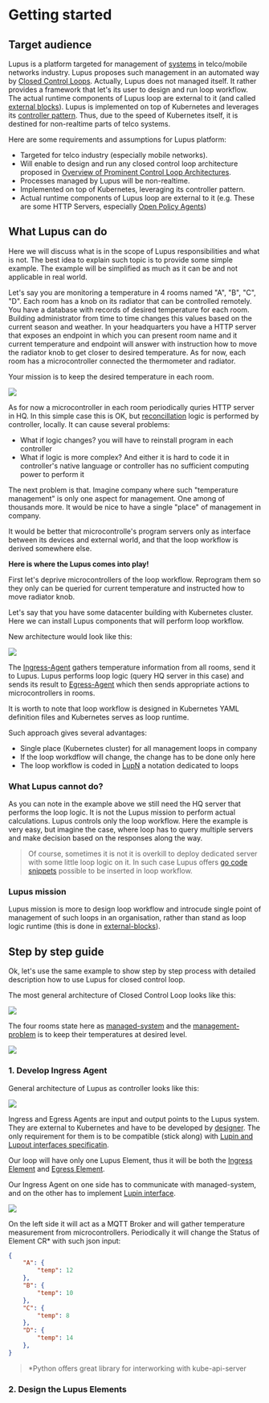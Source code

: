 # Getting started

## Target audience

Lupus is a platform targeted for management of [systems](defs.md#managed-system) in telco/mobile networks industry. Lupus proposes such management in an automated way by [Closed Control Loops](defs.md#closed-control-loops). Actually, Lupus does not managed itself. It rather provides a framework that let's its user to design and run loop workflow. The actual runtime components of Lupus loop are external to it (and called [external blocks](defs.md#external-block)). Lupus is implemented on top of Kubernetes and leverages its [controller pattern](defs.md#controller-pattern). Thus, due to the speed of Kubernetes itself, it is destined for non-realtime parts of telco systems.

Here are some requirements and assumptions for Lupus platform:
- Targeted for telco industry (especially mobile networks).
- Will enable to design and run any closed control loop architecture proposed in [Overview of Prominent Control Loop Architectures](https://www.etsi.org/deliver/etsi_gr/ENI/001_099/017/02.01.01_60/gr_ENI017v020101p.pdf).
- Processes managed by Lupus will be non-realtime.
- Implemented on top of Kubernetes, leveraging its controller pattern.
- Actual runtime components of Lupus loop are external to it (e.g. These are some HTTP Servers, especially [Open Policy Agents](https://www.openpolicyagent.org))

## What Lupus can do

Here we will discuss what is in the scope of Lupus responsibilities and what is not. The best idea to explain such topic is to provide some simple example. The example will be simplified as much as it can be and not applicable in real world.

Let's say you are monitoring a temperature in 4 rooms named "A", "B", "C", "D". Each room has a knob on its radiator that can be controlled remotely. You have a database with records of desired temperature for each room. Building administrator from time to time changes this values based on the current season and weather. In your headquarters you have a HTTP server that exposes an endpoint in which you can present room name and it current temperature and endpoint will answer with instruction how to move the radiator knob to get closer to desired temperature. As for now, each room has a microcontroller connected the thermometer and radiator.

Your mission is to keep the desired temperature in each room.

![](../_img/39.png)

As for now a microcontroller in each room periodically quries HTTP server in HQ. In this simple case this is OK, but [reconcillation](defs.md#reconcilliation) logic is performed by controller, locally. It can cause several problems:
- What if logic changes? you will have to reinstall program in each controller
- What if logic is more complex? And either it is hard to code it in controller's native language or controller has no sufficient computing power to perform it

The next problem is that. Imagine company where such "temperature management" is only one aspect for management. One among of thousands more. It would be nice to have a single "place" of management in company.

It would be better that microcontrolle's program servers only as interface between its devices and external world, and that the loop workflow is derived somewhere else. 

**Here is where the Lupus comes into play!**

First let's deprive microcontrollers of the loop workflow. Reprogram them so they only can be queried for current temperature and instructed how to move radiator knob. 

Let's say that you have some datacenter building with Kubernetes cluster. Here we can install Lupus components that will perform loop workflow. 

New architecture would look like this:

![](../_img/40.png)

The [Ingress-Agent](defs.md#ingress-agent) gathers temperature information from all rooms, send it to Lupus. Lupus performs loop logic (query HQ server in this case) and sends its result to [Egress-Agent](defs.md#egress-agent) which then sends appropriate actions to microcontrollers in rooms.

It is worth to note that loop workflow is designed in Kubernetes YAML definition files and Kubernetes serves as loop runtime. 

Such approach gives several advantages:
- Single place (Kubernetes cluster) for all management loops in company
- If the loop workdflow will change, the change has to be done only here
- The loop workflow is coded in [LupN](defs.md#lupn) a notation dedicated to loops

### What Lupus cannot do?

As you can note in the example above we still need the HQ server that performs the loop logic. It is not the Lupus mission to perform actual calculations. Lupus controls only the loop workflow. Here the example is very easy, but imagine the case, where loop has to query multiple servers and make decision based on the responses along the way.

> Of course, sometimes it is not it is overkill to deploy dedicated server with some little loop logic on it. In such case Lupus offers [go code snippets](defs.md#user-functions) possible to be inserted in loop workflow.

### Lupus mission

Lupus mission is more to design loop workflow and introcude single point of management of such loops in an organisation, rather than stand as loop logic runtime (this is done in [external-blocks](defs.md#external-block)).

## Step by step guide

Ok, let's use the same example to show step by step process with detailed description how to use Lupus for closed control loop.

The most general architecture of Closed Control Loop looks like this:

![](../managed-systems/_img/1.svg)

The four rooms state here as [managed-system](defs.md#managed-system) and the [management-problem](defs.md#management-problem) is to keep their temperatures at desired level.

![](../_img/41.png)

### 1. Develop Ingress Agent

General architecture of Lupus as controller looks like this:

![](../_img/42.png)

Ingress and Egress Agents are input and output points to the Lupus system. They are external to Kubernetes and have to be developed by [designer](defs.md#designer). The only requirement for them is to be compatible (stick along) with [Lupin and Lupout interfaces specificatin](lupin-lupout-if.md). 

Our loop will have only one Lupus Element, thus it will be both the [Ingress Element](defs.md#ingress-element) and [Egress Element](defs.md#egress-element).

Our Ingress Agent on one side has to communicate with managed-system, and on the other has to implement [Lupin interface](lupin-lupout-if.md).

![](../_img/43.png)

On the left side it will act as a MQTT Broker and will gather temperature measurement from microcontrollers. Periodically it will change the Status of Element CR* with such json input:

```json
{
    "A": {
        "temp": 12
    },
    "B": {
        "temp": 10
    },
    "C": {
        "temp": 8
    },
    "D": {
        "temp": 14
    },
}
```

> *Python offers great library for interworking with kube-api-server

### 2. Design the Lupus Elements

